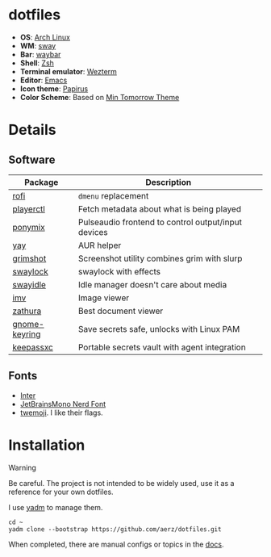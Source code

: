 # dotfiles

- **OS**: [Arch Linux](https://archlinux.org)
- **WM**: [sway](https://github.com/swaywm/sway)
- **Bar**: [waybar](https://github.com/Alexays/Waybar)
- **Shell**: [Zsh](https://zsh.sourceforge.io)
- **Terminal emulator**: [Wezterm](https://wezfurlong.org/wezterm/)
- **Editor**: [Emacs](https://www.gnu.org/software/emacs/)
- **Icon theme**: [Papirus](https://github.com/PapirusDevelopmentTeam/papirus-icon-theme)
- **Color Scheme**: Based on [Min Tomorrow Theme](https://github.com/musm/min-tomorrow-theme)

# Details

## Software

| Package                                                                       | Description                                         |
| ----------------------------------------------------------------------------- | --------------------------------------------------- |
| [rofi](https://github.com/davatorium/rofi)                                    | `dmenu` replacement                                 |
| [playerctl](https://github.com/altdesktop/playerctl)                          | Fetch metadata about what is being played           |
| [ponymix](https://github.com/falconindy/ponymix)                              | Pulseaudio frontend to control output/input devices |
| [yay](https://github.com/Jguer/yay)                                           | AUR helper                                          |
| [grimshot](https://github.com/OctopusET/sway-contrib)                         | Screenshot utility combines grim with slurp         |
| [swaylock](https://github.com/mortie/swaylock-effects)                        | swaylock with effects                               |
| [swayidle](https://github.com/swaywm/swayidle)                                | Idle manager doesn't care about media               |
| [imv](https://sr.ht/~exec64/imv/)                                             | Image viewer                                        |
| [zathura](https://pwmt.org/projects/zathura)                                  | Best document viewer                                |
| [gnome-keyring](https://archlinux.org/packages/extra/x86_64/gnome-keyring/)   | Save secrets safe, unlocks with Linux PAM           |
| [keepassxc](https://keepassxc.org)                                            | Portable secrets vault with agent integration       |

## Fonts

- [Inter](https://rsms.me/inter)
- [JetBrainsMono Nerd Font](https://www.nerdfonts.com)
- [twemoji](https://github.com/twitter/twemoji). I like their flags.

# Installation

> [!WARNING]
> Be careful. The project is not intended to be widely used, use it as a reference for your own dotfiles.

I use [yadm](https://yadm.io/docs/install) to manage them.

```shell
cd ~
yadm clone --bootstrap https://github.com/aerz/dotfiles.git
```

When completed, there are manual configs or topics in the [docs](./.local/share/docs).
